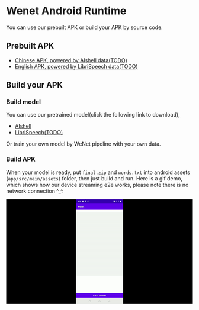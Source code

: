 # Wenet Android Runtime

You can use our prebuilt APK or build your APK by source code.

## Prebuilt APK

* [Chinese APK, powered by AIshell data(TODO)]()
* [English APK, powered by LibriSpeech data(TODO)]()

## Build your APK

### Build model

You can use our pretrained model(click the following link to download),

* [AIshell](http://mobvoi-speech-public.ufile.ucloud.cn/public/wenet/aishell/20210121_unified_transformer_device.tar.gz)
* [LibriSpeech(TODO)]()

Or train your own model by WeNet pipeline with your own data.

### Build APK

When your model is ready, put `final.zip` and `words.txt` into android assets (`app/src/main/assets`) folder,
then just build and run. Here is a gif demo, which shows how our device streaming e2e works,
please note there is no network connection ^\_^.

![Runtime android demo](../../../../docs/images/runtime_android.gif)
